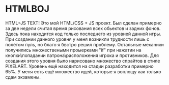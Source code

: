 # HTMLBOJ
HTML+JS
TEXT!
Это мой HTML/CSS + JS проект. Был сделан примерно за две недели считая время рисования всех обьектов и задних фонов. Здесь пока находится код только последнего из уровней данной игры.
При создании данного уровня у меня возникли трудности лишь с полётом пуль, но благо я бвстро решил проблему. Остальные механики получились множествеными проыерками "if" при нажатии на кнопки\попадании патрона\расположения игрока и противников.
Для создания этого уровня было нарисовано множество спрайтов в стиле PIXELART.
Уровень ещё находится на стадии разработки примерно 65%. У меня есть ещё множество идей, которые я воплощу как только сдам экзамены.
